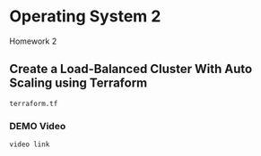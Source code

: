 # Operating System 2 
Homework 2

## Create a Load-Balanced Cluster With Auto Scaling using Terraform

```
terraform.tf 
```

### DEMO Video

```
video link
```
